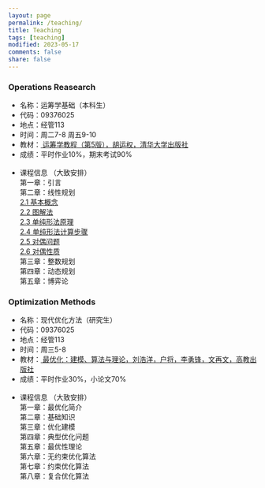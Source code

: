 ```yaml
---
layout: page
permalink: /teaching/
title: Teaching
tags: [teaching]
modified: 2023-05-17 
comments: false
share: false
---
```



### Operations Reasearch

* 名称：运筹学基础（本科生）<br>
* 代码：09376025 <br>
* 地点：经管113 <br>
* 时间：周二7-8  周五9-10 <br>
* 教材：<a href="https://item.jd.com/12931035.html" target="_blue" style="text-decoration:underline;"> 运筹学教程（第5版），胡运权，清华大学出版社 </a> <br>
* 成绩：平时作业10%，期末考试90% <br><br>
* 课程信息 （大致安排）<br>
  第一章：引言<br>
  第二章：线性规划<br>
  <a href="../线性规划2_1.pdf" class="textlink" target="_blank"> 2.1 基本概念</a> <br>
  <a href="../线性规划2_2.pdf" class="textlink" target="_blank">2.2 图解法</a> <br>
  <a href="../线性规划2_3.pdf" class="textlink" target="_blank">2.3 单纯形法原理</a> <br>
  <a href="../线性规划2_4.pdf" class="textlink" target="_blank">2.4 单纯形法计算步骤</a> <br>
  <a href="../线性规划2_5.pdf" class="textlink" target="_blank">2.5 对偶问题</a> <br>
  <a href="../线性规划2_6.pdf" class="textlink" target="_blank">2.6 对偶性质</a> <br>
  第三章：整数规划<br>
  第四章：动态规划<br>
  第五章：博弈论<br>

  
### Optimization Methods

* 名称：现代优化方法（研究生）<br>
* 代码：09376025 <br>
* 地点：经管113 <br>
* 时间：周三5-8 <br>
* 教材：<a href="http://faculty.bicmr.pku.edu.cn/~wenzw/optbook.html" target="_blank" style="text-decoration:underline;"> 最优化：建模、算法与理论，刘浩洋，户将，李勇锋，文再文，高教出版社 </a> <br>
* 成绩：平时作业30%，小论文70% <br><br>
* 课程信息 （大致安排）<br>
  第一章：最优化简介 <br>
  第二章：基础知识 <br>
  第三章：优化建模 <br>
  第四章：典型优化问题 <br>
  第五章：最优性理论 <br>
  第六章：无约束优化算法 <br>
  第七章：约束优化算法 <br>
  第八章：复合优化算法 <br>




  


  
  
